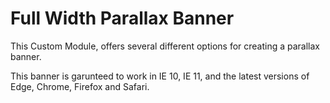 # Full Width Parallax Banner
This Custom Module, offers several different options for creating a parallax banner.

This banner is garunteed to work in IE 10, IE 11, and the latest versions of Edge, Chrome, Firefox and Safari.

